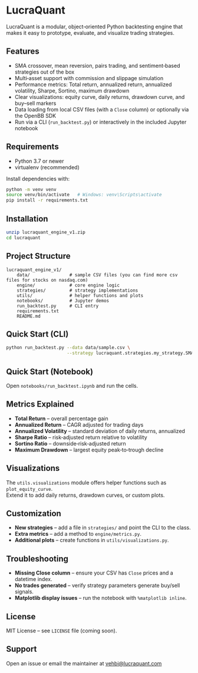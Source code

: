 # LucraQuant

LucraQuant is a modular, object‑oriented Python backtesting engine that makes it easy to prototype, evaluate, and visualize trading strategies.

## Features

* SMA crossover, mean reversion, pairs trading, and sentiment‑based strategies out of the box  
* Multi‑asset support with commission and slippage simulation  
* Performance metrics: Total return, annualized return, annualized volatility, Sharpe, Sortino, maximum drawdown  
* Clear visualizations: equity curve, daily returns, drawdown curve, and buy–sell markers  
* Data loading from local CSV files (with a `Close` column) or optionally via the OpenBB SDK  
* Run via a CLI (`run_backtest.py`) or interactively in the included Jupyter notebook

## Requirements

* Python 3.7 or newer  
* virtualenv (recommended)

Install dependencies with:

```bash
python -m venv venv
source venv/bin/activate   # Windows: venv\Scripts\activate
pip install -r requirements.txt
```

## Installation

```bash
unzip lucraquant_engine_v1.zip
cd lucraquant
```

## Project Structure

```
lucraquant_engine_v1/
    data/               # sample CSV files (you can find more csv files for stocks on nasdaq.com)
    engine/             # core engine logic
    strategies/         # strategy implementations
    utils/              # helper functions and plots
    notebooks/          # Jupyter demos
    run_backtest.py     # CLI entry
    requirements.txt
    README.md
```

## Quick Start (CLI)

```bash
python run_backtest.py --data data/sample.csv \
                       --strategy lucraquant.strategies.my_strategy.SMACrossoverStrategy
```

## Quick Start (Notebook)

Open `notebooks/run_backtest.ipynb` and run the cells.

## Metrics Explained

* **Total Return** – overall percentage gain  
* **Annualized Return** – CAGR adjusted for trading days  
* **Annualized Volatility** – standard deviation of daily returns, annualized  
* **Sharpe Ratio** – risk‑adjusted return relative to volatility  
* **Sortino Ratio** – downside‑risk‑adjusted return  
* **Maximum Drawdown** – largest equity peak‑to‑trough decline

## Visualizations

The `utils.visualizations` module offers helper functions such as `plot_equity_curve`.  
Extend it to add daily returns, drawdown curves, or custom plots.

## Customization

* **New strategies** – add a file in `strategies/` and point the CLI to the class.  
* **Extra metrics** – add a method to `engine/metrics.py`.  
* **Additional plots** – create functions in `utils/visualizations.py`.

## Troubleshooting

* **Missing Close column** – ensure your CSV has `Close` prices and a datetime index.  
* **No trades generated** – verify strategy parameters generate buy/sell signals.  
* **Matplotlib display issues** – run the notebook with `%matplotlib inline`.

## License

MIT License – see `LICENSE` file (coming soon).

## Support

Open an issue or email the maintainer at vehbi@lucraquant.com